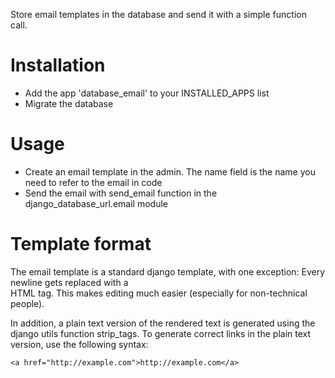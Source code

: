 Store email templates in the database and send it with a simple function call.

# Installation
* Add the app 'database_email' to your INSTALLED_APPS list
* Migrate the database

# Usage
* Create an email template in the admin. The name field is the name you need to refer to the email in code
* Send the email with send_email function in the django_database_url.email module

# Template format
The email template is a standard django template, with one exception: Every newline gets replaced with a <br> HTML tag.
This makes editing much easier (especially for non-technical people).

In addition, a plain text version of the rendered text is generated using the django utils function strip_tags.
To generate correct links in the plain text version, use the following syntax:

    <a href="http://example.com">http://example.com</a>
